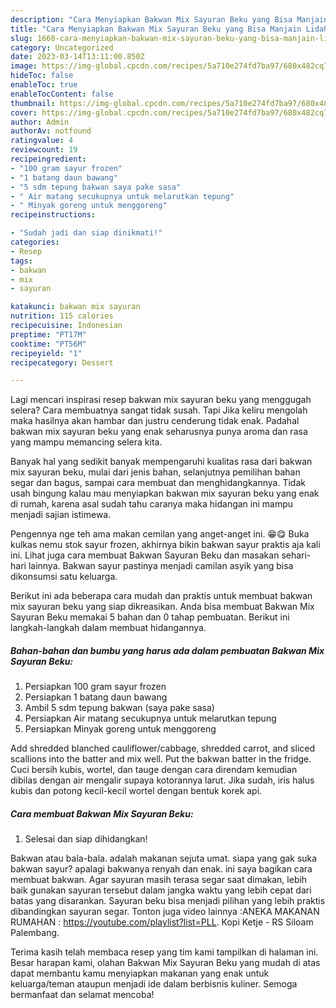 ```yaml
---
description: "Cara Menyiapkan Bakwan Mix Sayuran Beku yang Bisa Manjain Lidah"
title: "Cara Menyiapkan Bakwan Mix Sayuran Beku yang Bisa Manjain Lidah"
slug: 1660-cara-menyiapkan-bakwan-mix-sayuran-beku-yang-bisa-manjain-lidah
category: Uncategorized
date: 2023-03-14T13:11:00.850Z
image: https://img-global.cpcdn.com/recipes/5a710e274fd7ba97/680x482cq70/bakwan-mix-sayuran-beku-foto-resep-utama.jpg
hideToc: false
enableToc: true
enableTocContent: false
thumbnail: https://img-global.cpcdn.com/recipes/5a710e274fd7ba97/680x482cq70/bakwan-mix-sayuran-beku-foto-resep-utama.jpg
cover: https://img-global.cpcdn.com/recipes/5a710e274fd7ba97/680x482cq70/bakwan-mix-sayuran-beku-foto-resep-utama.jpg
author: Admin
authorAv: notfound
ratingvalue: 4
reviewcount: 19
recipeingredient:
- "100 gram sayur frozen"
- "1 batang daun bawang"
- "5 sdm tepung bakwan saya pake sasa"
- " Air matang secukupnya untuk melarutkan tepung"
- " Minyak goreng untuk menggoreng"
recipeinstructions:

- "Sudah jadi dan siap dinikmati!"
categories:
- Resep
tags:
- bakwan
- mix
- sayuran

katakunci: bakwan mix sayuran 
nutrition: 115 calories
recipecuisine: Indonesian
preptime: "PT17M"
cooktime: "PT56M"
recipeyield: "1"
recipecategory: Dessert

---
```



Lagi mencari inspirasi resep bakwan mix sayuran beku yang menggugah selera? Cara membuatnya sangat tidak susah. Tapi Jika keliru mengolah maka hasilnya akan hambar dan justru cenderung tidak enak. Padahal bakwan mix sayuran beku yang enak seharusnya punya aroma dan rasa yang mampu memancing selera kita.


Banyak hal yang sedikit banyak mempengaruhi kualitas rasa dari bakwan mix sayuran beku, mulai dari jenis bahan, selanjutnya pemilihan bahan segar dan bagus, sampai cara membuat dan menghidangkannya. Tidak usah bingung kalau mau menyiapkan bakwan mix sayuran beku yang enak di rumah, karena asal sudah tahu caranya maka hidangan ini mampu menjadi sajian istimewa.

Pengennya nge teh ama makan cemilan yang anget-anget ini. 😁😋 Buka kulkas nemu stok sayur frozen, akhirnya bikin bakwan sayur praktis aja kali ini. Lihat juga cara membuat Bakwan Sayuran Beku dan masakan sehari-hari lainnya. Bakwan sayur pastinya menjadi camilan asyik yang bisa dikonsumsi satu keluarga.


Berikut ini ada beberapa cara mudah dan praktis untuk membuat bakwan mix sayuran beku yang siap dikreasikan. Anda bisa membuat Bakwan Mix Sayuran Beku memakai 5 bahan dan 0 tahap pembuatan. Berikut ini langkah-langkah dalam membuat hidangannya.

<!--inarticleads1-->

##### Bahan-bahan dan bumbu yang harus ada dalam pembuatan Bakwan Mix Sayuran Beku:

1. Persiapkan 100 gram sayur frozen
1. Persiapkan 1 batang daun bawang
1. Ambil 5 sdm tepung bakwan (saya pake sasa)
1. Persiapkan  Air matang secukupnya untuk melarutkan tepung
1. Persiapkan  Minyak goreng untuk menggoreng


Add shredded blanched cauliflower/cabbage, shredded carrot, and sliced scallions into the batter and mix well. Put the bakwan batter in the fridge. Cuci bersih kubis, wortel, dan tauge dengan cara direndam kemudian dibilas dengan air mengalir supaya kotorannya larut. Jika sudah, iris halus kubis dan potong kecil-kecil wortel dengan bentuk korek api. 

<!--inarticleads2-->

##### Cara membuat Bakwan Mix Sayuran Beku:


1. Selesai dan siap dihidangkan!

Bakwan atau bala-bala. adalah makanan sejuta umat. siapa yang gak suka bakwan sayur? apalagi bakwanya renyah dan enak. ini saya bagikan cara membuat bakwan. Agar sayuran masih terasa segar saat dimakan, lebih baik gunakan sayuran tersebut dalam jangka waktu yang lebih cepat dari batas yang disarankan. Sayuran beku bisa menjadi pilihan yang lebih praktis dibandingkan sayuran segar. Tonton juga video lainnya :ANEKA MAKANAN RUMAHAN : https://youtube.com/playlist?list=PLL. Kopi Ketje - RS Siloam Palembang. 

Terima kasih telah membaca resep yang tim kami tampilkan di halaman ini. Besar harapan kami, olahan Bakwan Mix Sayuran Beku yang mudah di atas dapat membantu kamu menyiapkan makanan yang enak untuk keluarga/teman ataupun menjadi ide dalam berbisnis kuliner. Semoga bermanfaat dan selamat mencoba!

